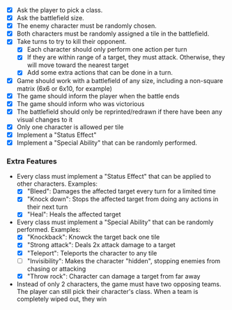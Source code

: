 - [x] Ask the player to pick a class.
- [x] Ask the battlefield size.
- [x] The enemy character must be randomly chosen.
- [x] Both characters must be randomly assigned a tile in the battlefield.
- [x] Take turns to try to kill their opponent.
    - [x] Each character should only perform one action per turn
    - [x] If they are within range of a target, they must attack. Otherwise, they will move toward the nearest target
    - [x] Add some extra actions that can be done in a turn.
- [x] Game should work with a battlefield of any size, including a non-square matrix (6x6 or 6x10, for example)
- [x] The game should inform the player when the battle ends
- [x] The game should inform who was victorious
- [x] The battlefield should only be reprinted/redrawn if there have been any visual changes to it
- [x] Only one character is allowed per tile
- [x] Implement a "Status Effect"
- [x] Implement a "Special Ability" that can be randomly performed.

### Extra Features

- Every class must implement a "Status Effect" that can be applied to other characters. Examples:
    - [x] "Bleed": Damages the affected target every turn for a limited time
    - [x] "Knock down": Stops the affected target from doing any actions in their next turn
    - [x] "Heal": Heals the affected target
- Every class must implement a "Special Ability" that can be randomly performed. Examples:
    - [x] "Knockback": Knowck the target back one tile
    - [x] "Strong attack": Deals 2x attack damage to a target
    - [x] "Teleport": Teleports the character to any tile
    - [ ] "Invisibility": Makes the character "hidden", stopping enemies from chasing or attacking
    - [x] "Throw rock": Character can damage a target from far away
- Instead of only 2 characters, the game must have two opposing teams. The player can still pick their character's class. When a team is completely wiped out, they win